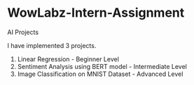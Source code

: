 # WowLabz-Intern-Assignment
AI Projects

I have implemented 3 projects.
1) Linear Regression - Beginner Level
2) Sentiment Analysis using BERT model - Intermediate Level
3) Image Classification on MNIST Dataset - Advanced Level